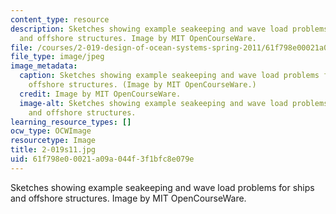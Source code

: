 ```yaml
---
content_type: resource
description: Sketches showing example seakeeping and wave load problems for ships
  and offshore structures. Image by MIT OpenCourseWare.
file: /courses/2-019-design-of-ocean-systems-spring-2011/61f798e00021a09a044f3f1bfc8e079e_2-019s11.jpg
file_type: image/jpeg
image_metadata:
  caption: Sketches showing example seakeeping and wave load problems for ships and
    offshore structures. (Image by MIT OpenCourseWare.)
  credit: Image by MIT OpenCourseWare.
  image-alt: Sketches showing example seakeeping and wave load problems for ships
    and offshore structures.
learning_resource_types: []
ocw_type: OCWImage
resourcetype: Image
title: 2-019s11.jpg
uid: 61f798e0-0021-a09a-044f-3f1bfc8e079e
---
```

Sketches showing example seakeeping and wave load problems for ships and offshore structures. Image by MIT OpenCourseWare.

